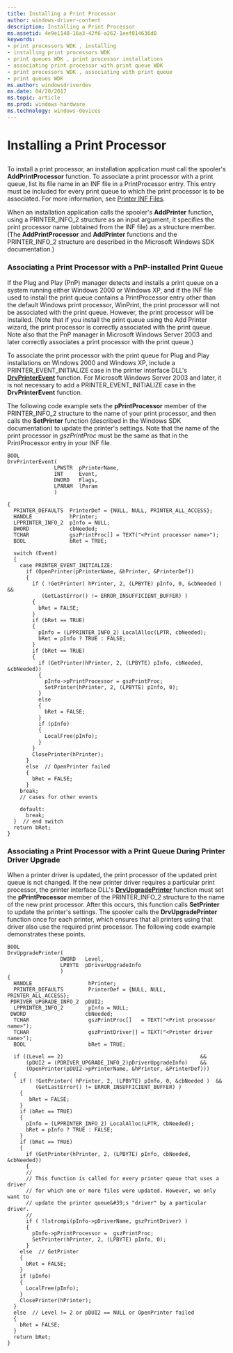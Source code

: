 ```yaml
---
title: Installing a Print Processor
author: windows-driver-content
description: Installing a Print Processor
ms.assetid: 4e9e1148-16a3-42f6-a262-1eef014636d0
keywords:
- print processors WDK , installing
- installing print processors WDK
- print queues WDK , print processor installations
- associating print processor with print queue WDK
- print processors WDK , associating with print queue
- print queues WDK
ms.author: windowsdriverdev
ms.date: 04/20/2017
ms.topic: article
ms.prod: windows-hardware
ms.technology: windows-devices
---
```


# Installing a Print Processor


## <a href="" id="ddk-installing-a-print-processor-gg"></a>


To install a print processor, an installation application must call the spooler's **AddPrintProcessor** function. To associate a print processor with a print queue, list its file name in an INF file in a PrintProcessor entry. This entry must be included for every print queue to which the print processor is to be associated. For more information, see [Printer INF Files](printer-inf-files.md).

When an installation application calls the spooler's **AddPrinter** function, using a PRINTER\_INFO\_2 structure as an input argument, it specifies the print processor name (obtained from the INF file) as a structure member. (The **AddPrintProcessor** and **AddPrinter** functions and the PRINTER\_INFO\_2 structure are described in the Microsoft Windows SDK documentation.)

### Associating a Print Processor with a PnP-installed Print Queue

If the Plug and Play (PnP) manager detects and installs a print queue on a system running either Windows 2000 or Windows XP, and if the INF file used to install the print queue contains a PrintProcessor entry other than the default Windows print processor, WinPrint, the print processor will not be associated with the print queue. However, the print processor will be installed. (Note that if you install the print queue using the Add Printer wizard, the print processor is correctly associated with the print queue. Note also that the PnP manager in Microsoft Windows Server 2003 and later correctly associates a print processor with the print queue.)

To associate the print processor with the print queue for Plug and Play installations on Windows 2000 and Windows XP, include a PRINTER\_EVENT\_INITIALIZE case in the printer interface DLL's [**DrvPrinterEvent**](https://msdn.microsoft.com/library/windows/hardware/ff548564) function. For Microsoft Windows Server 2003 and later, it is not necessary to add a PRINTER\_EVENT\_INITIALIZE case in the **DrvPrinterEvent** function.

The following code example sets the **pPrintProcessor** member of the PRINTER\_INFO\_2 structure to the name of your print processor, and then calls the **SetPrinter** function (described in the Windows SDK documentation) to update the printer's settings. Note that the name of the print processor in *gszPrintProc* must be the same as that in the PrintProcessor entry in your INF file.

```
BOOL
DrvPrinterEvent(
               LPWSTR  pPrinterName,
               INT     Event,
               DWORD   Flags,
               LPARAM  lParam
               )

{
  PRINTER_DEFAULTS  PrinterDef = {NULL, NULL, PRINTER_ALL_ACCESS};
  HANDLE            hPrinter;
  LPPRINTER_INFO_2  pInfo = NULL;
  DWORD             cbNeeded;
  TCHAR             gszPrintProc[] = TEXT("<Print processor name>");
  BOOL              bRet = TRUE;

  switch (Event)
  {
    case PRINTER_EVENT_INITIALIZE:
      if (OpenPrinter(pPrinterName, &hPrinter, &PrinterDef))
      {
        if ( !GetPrinter( hPrinter, 2, (LPBYTE) pInfo, 0, &cbNeeded ) &&
           (GetLastError() != ERROR_INSUFFICIENT_BUFFER) )
        {
          bRet = FALSE;
        }
        if (bRet == TRUE)
        {
          pInfo = (LPPRINTER_INFO_2) LocalAlloc(LPTR, cbNeeded);
          bRet = pInfo ? TRUE : FALSE;
        }
        if (bRet == TRUE)
        {
          if (GetPrinter(hPrinter, 2, (LPBYTE) pInfo, cbNeeded, &cbNeeded))
          {
            pInfo->pPrintProcessor = gszPrintProc;
            SetPrinter(hPrinter, 2, (LPBYTE) pInfo, 0);
          }
          else 
          {
            bRet = FALSE;
          }
          if (pInfo)
          {
            LocalFree(pInfo);
          }
        }
        ClosePrinter(hPrinter);
      }
      else  // OpenPrinter failed
      {
        bRet = FALSE;
      }
    break;
    // cases for other events

    default:
      break;
  }  // end switch
  return bRet;
}
```

### <a href="" id="associating-a-print-processor-with-a-print-queue-during-printer-driver"></a>Associating a Print Processor with a Print Queue During Printer Driver Upgrade

When a printer driver is updated, the print processor of the updated print queue is not changed. If the new printer driver requires a particular print processor, the printer interface DLL's [**DrvUpgradePrinter**](https://msdn.microsoft.com/library/windows/hardware/ff548648) function must set the **pPrintProcessor** member of the PRINTER\_INFO\_2 structure to the name of the new print processor. After this occurs, this function calls **SetPrinter** to update the printer's settings. The spooler calls the **DrvUpgradePrinter** function once for each printer, which ensures that all printers using that driver also use the required print processor. The following code example demonstrates these points.

```
BOOL
DrvUpgradePrinter(
                 DWORD   Level,
                 LPBYTE  pDriverUpgradeInfo
                 )
{
  HANDLE                  hPrinter;
  PRINTER_DEFAULTS        PrinterDef = {NULL, NULL, PRINTER_ALL_ACCESS};
 PDRIVER_UPGRADE_INFO_2  pDUI2;
  LPPRINTER_INFO_2        pInfo = NULL;
 DWORD                   cbNeeded;
  TCHAR                   gszPrintProc[]   = TEXT("<Print processor name>");
  TCHAR                   gszPrintDriver[] = TEXT("<Printer driver name>");
  BOOL                    bRet = TRUE;

  if ((Level == 2)                                            &&
      (pDUI2 = (PDRIVER_UPGRADE_INFO_2)pDriverUpgradeInfo)    &&
      (OpenPrinter(pDUI2->pPrinterName, &hPrinter, &PrinterDef)))
  {
    if ( !GetPrinter( hPrinter, 2, (LPBYTE) pInfo, 0, &cbNeeded )  &&
         (GetLastError() != ERROR_INSUFFICIENT_BUFFER) )
    {
       bRet = FALSE;
    }
    if (bRet == TRUE)
    {
      pInfo = (LPPRINTER_INFO_2) LocalAlloc(LPTR, cbNeeded);
      bRet = pInfo ? TRUE : FALSE;
    }
    if (bRet == TRUE)
    {
      if (GetPrinter(hPrinter, 2, (LPBYTE) pInfo, cbNeeded, &cbNeeded))
      {
      //
      // This function is called for every printer queue that uses a driver
      // for which one or more files were updated. However, we only want to
      // update the printer queue&#39;s "driver" by a particular driver.
      //
      if ( !lstrcmpi(pInfo->pDriverName, gszPrintDriver) )
      {
        pInfo->pPrintProcessor =  gszPrintProc;
        SetPrinter(hPrinter, 2, (LPBYTE) pInfo, 0);
      }
    else  // GetPrinter 
    {
      bRet = FALSE;
    }
    if (pInfo)
    {
      LocalFree(pInfo);
    }
    ClosePrinter(hPrinter);
  }
  else  // Level != 2 or pDUI2 == NULL or OpenPrinter failed
  {
    bRet = FALSE;
  }
  return bRet;
}
```

 

 




